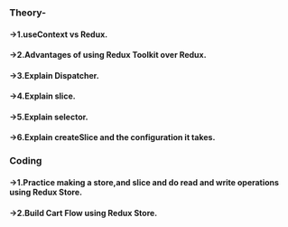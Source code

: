 ### Theory-
#### ->1.useContext vs Redux.
#### ->2.Advantages of using Redux Toolkit over Redux.
#### ->3.Explain Dispatcher.
#### ->4.Explain slice.
#### ->5.Explain selector. 
#### ->6.Explain createSlice and the configuration it takes.

### Coding 
#### ->1.Practice making a store,and slice and do read and write operations using Redux Store. 
#### ->2.Build Cart Flow using Redux Store.